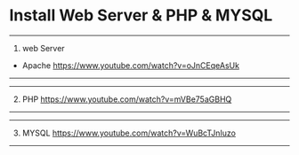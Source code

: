 # Install Web Server & PHP & MYSQL 
------------------------------------------
1. web Server
- Apache https://www.youtube.com/watch?v=oJnCEqeAsUk
-------------------------------------------


-------------------------------------------
2. PHP https://www.youtube.com/watch?v=mVBe75aGBHQ
-------------------------------------------


-------------------------------------------
3. MYSQL https://www.youtube.com/watch?v=WuBcTJnIuzo
-------------------------------------------